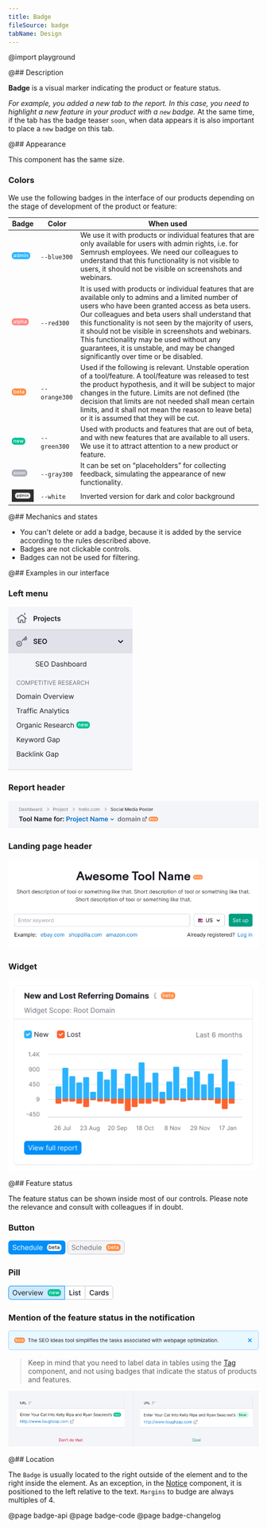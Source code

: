 ```yaml
---
title: Badge
fileSource: badge
tabName: Design
---
```


@import playground

@## Description

**Badge** is a visual marker indicating the product or feature status.

_For example, you added a new tab to the report. In this case, you need to highlight a new feature in your product with a `new` badge._ At the same time, if the tab has the badge teaser `soon`, when data appears it is also important to place a `new` badge on this tab.

@## Appearance

This component has the same size.

### Colors

We use the following badges in the interface of our products depending on the stage of development of the product or feature:

| Badge                            | Color         | When used                                                                                                                                                                                                                                                                                                                                                                                                                                                        |
| -------------------------------- | ------------- | ---------------------------------------------------------------------------------------------------------------------------------------------------------------------------------------------------------------------------------------------------------------------------------------------------------------------------------------------------------------------------------------------------------------------------------------------------------------- |
| ![admin](static/admin.png)       | `--blue300`   | We use it with products or individual features that are only available for users with admin rights, i.e. for Semrush employees. We need our colleagues to understand that this functionality is not visible to users, it should not be visible on screenshots and webinars.                                                                                                                                                                                      |
| ![alpha](static/alpha.png)       | `--red300`    | It is used with products or individual features that are available only to admins and a limited number of users who have been granted access as beta users. Our colleagues and beta users shall understand that this functionality is not seen by the majority of users, it should not be visible in screenshots and webinars. This functionality may be used without any guarantees, it is unstable, and may be changed significantly over time or be disabled. |
| ![beta](static/beta.png)         | `--orange300` | Used if the following is relevant. Unstable operation of a tool/feature. A tool/feature was released to test the product hypothesis, and it will be subject to major changes in the future. Limits are not defined (the decision that limits are not needed shall mean certain limits, and it shall not mean the reason to leave beta) or it is assumed that they will be cut.                                                                                   |
| ![new](static/new.png)           | `--green300`  | Used with products and features that are out of beta, and with new features that are available to all users. We use it to attract attention to a new product or feature.                                                                                                                                                                                                                                                                                         |
| ![soon](static/soon.png)         | `--gray300`   | It can be set on “placeholders” for collecting feedback, simulating the appearance of new functionality.                                                                                                                                                                                                                                                                                                                                                         |
| ![inverted](static/inverted.png) | `--white`     | Inverted version for dark and color background                                                                                                                                                                                                                                                                                                                                                                                                                   |

@## Mechanics and states

- You can't delete or add a badge, because it is added by the service according to the rules described above.
- Badges are not clickable controls.
- Badges can not be used for filtering.

@## Examples in our interface

### Left menu

![left menu](static/left_menu.png)

### Report header

![report header](static/product-head.png)

### Landing page header

![page header](static/landing-header.png)

### Widget

![widget](static/widget.png)

@## Feature status

The feature status can be shown inside most of our controls. Please note the relevance and consult with colleagues if in doubt.

### Button

![primary button](static/button_primary.png)
![secondary button](static/button_secondary.png)

### Pill

![pills group](static/pills.png)

### Mention of the feature status in the notification

![notice](static/notice.png)

> Keep in mind that you need to label data in tables using the [Tag](/components/tag/) component, and not using badges that indicate the status of products and features.

![yes-no image](static/table-yes-no.png)

@## Location

The `Badge` is usually located to the right outside of the element and to the right inside the element. As an exception, in the [Notice](/components/notice/) component, it is positioned to the left relative to the text. `Margins` to budge are always multiples of 4.

@page badge-api
@page badge-code
@page badge-changelog
